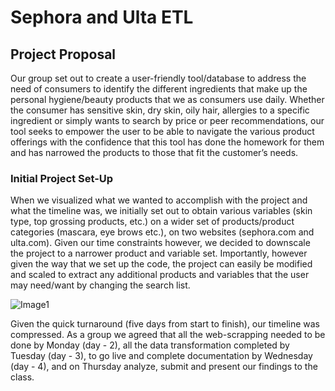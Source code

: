 # Sephora and Ulta ETL

## Project Proposal

Our group set out to create a user-friendly tool/database to address the need of consumers to identify the different ingredients that make
up the personal hygiene/beauty products that we as consumers use daily. Whether the consumer has sensitive skin, dry skin, oily hair, allergies to a specific ingredient or simply wants to search by price or peer recommendations, our tool seeks to empower the user to be able to navigate the various product offerings with the confidence that this tool has done the homework for them and has narrowed the products to those that fit the customer’s needs.

### Initial Project Set-Up

When we visualized what we wanted to accomplish with the project and what the timeline was, we initially set out to obtain various variables (skin type, top grossing products, etc.) on a wider set of products/product categories (mascara, eye brows etc.), on two websites (sephora.com and ulta.com). Given our time constraints however, we decided to downscale the project to a narrower product and variable set. Importantly, however given the way that we set up the code, the project can easily be modified and scaled to extract any additional products and variables that the user may need/want by
changing the search list.

![Image1](https://nawdah.github.com/cosmetics-proj/pictures/schema1.png)

Given the quick turnaround (five days from start to finish), our timeline was compressed. As a group we agreed that all the web-scrapping needed to be done by Monday (day - 2), all the data transformation completed by Tuesday (day - 3), to go live and complete documentation by Wednesday (day - 4), and on Thursday analyze, submit and present our findings to the class.

